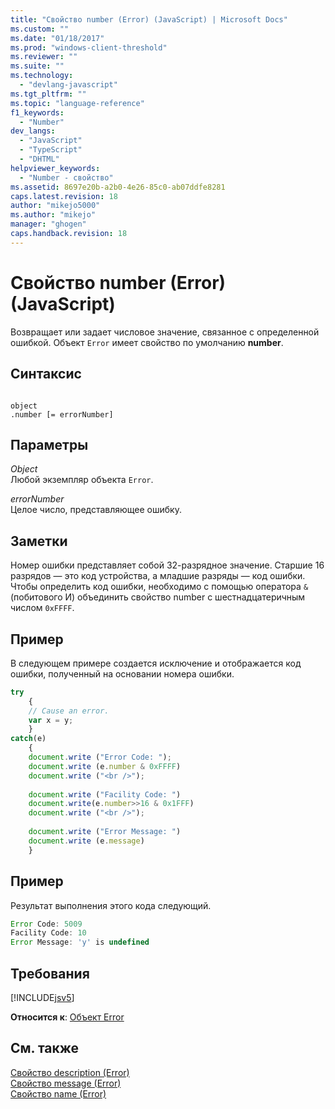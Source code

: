 ```yaml
---
title: "Свойство number (Error) (JavaScript) | Microsoft Docs"
ms.custom: ""
ms.date: "01/18/2017"
ms.prod: "windows-client-threshold"
ms.reviewer: ""
ms.suite: ""
ms.technology: 
  - "devlang-javascript"
ms.tgt_pltfrm: ""
ms.topic: "language-reference"
f1_keywords: 
  - "Number"
dev_langs: 
  - "JavaScript"
  - "TypeScript"
  - "DHTML"
helpviewer_keywords: 
  - "Number - свойство"
ms.assetid: 8697e20b-a2b0-4e26-85c0-ab07ddfe8281
caps.latest.revision: 18
author: "mikejo5000"
ms.author: "mikejo"
manager: "ghogen"
caps.handback.revision: 18
---
```

# Свойство number (Error) (JavaScript)
Возвращает или задает числовое значение, связанное с определенной ошибкой.  Объект `Error` имеет свойство по умолчанию **number**.  
  
## Синтаксис  
  
```  
  
object  
.number [= errorNumber]  
```  
  
## Параметры  
 *Object*  
 Любой экземпляр объекта `Error`.  
  
 *errorNumber*  
 Целое число, представляющее ошибку.  
  
## Заметки  
 Номер ошибки представляет собой 32\-разрядное значение.  Старшие 16 разрядов — это код устройства, а младшие разряды — код ошибки.  Чтобы определить код ошибки, необходимо с помощью оператора `&` \(побитового И\) объединить свойство number с шестнадцатеричным числом `0xFFFF`.  
  
## Пример  
 В следующем примере создается исключение и отображается код ошибки, полученный на основании номера ошибки.  
  
```javascript  
try  
    {  
    // Cause an error.  
    var x = y;  
    }  
catch(e)  
    {  
    document.write ("Error Code: ");  
    document.write (e.number & 0xFFFF)  
    document.write ("<br />");  
  
    document.write ("Facility Code: ")  
    document.write(e.number>>16 & 0x1FFF)  
    document.write ("<br />");  
  
    document.write ("Error Message: ")  
    document.write (e.message)  
    }  
```  
  
## Пример  
 Результат выполнения этого кода следующий.  
  
```javascript  
Error Code: 5009  
Facility Code: 10  
Error Message: 'y' is undefined  
```  
  
## Требования  
 [!INCLUDE[jsv5](../../javascript/reference/includes/jsv5-md.md)]  
  
 **Относится к**: [Объект Error](../../javascript/reference/error-object-javascript.md)  
  
## См. также  
 [Свойство description \(Error\)](../../javascript/reference/description-property-error-javascript.md)   
 [Свойство message \(Error\)](../../javascript/reference/message-property-error-javascript.md)   
 [Свойство name \(Error\)](../../javascript/reference/name-property-error-javascript.md)